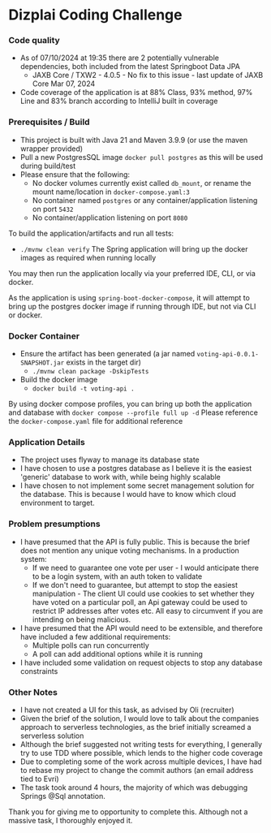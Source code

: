 # Dizplai Coding Challenge

### Code quality

- As of 07/10/2024 at 19:35 there are 2 potentially vulnerable dependencies, both included from the latest Springboot Data JPA
  - JAXB Core / TXW2 - 4.0.5 - No fix to this issue - last update of JAXB Core Mar 07, 2024
- Code coverage of the application is at 88% Class, 93% method, 97% Line and 83% branch according to IntelliJ built in coverage

### Prerequisites / Build

- This project is built with Java 21 and Maven 3.9.9 (or use the maven wrapper provided)
- Pull a new PostgresSQL image `docker pull postgres` as this will be used during build/test
- Please ensure that the following:
  - No docker volumes currently exist called `db_mount`, or rename the mount name/location in `docker-compose.yaml:3`
  - No container named `postgres` or any container/application listening on port `5432`
  - No container/application listening on port `8080`

To build the application/artifacts and run all tests:
- `./mvnw clean verify`
The Spring application will bring up the docker images as required when running locally

You may then run the application locally via your preferred IDE, CLI, or via docker.

As the application is using `spring-boot-docker-compose`, it will attempt to bring up the postgres docker image if running through IDE, but not via CLI or docker.

### Docker Container
- Ensure the artifact has been generated (a jar named `voting-api-0.0.1-SNAPSHOT.jar` exists in the target dir)
  - `./mvnw clean package -DskipTests`
- Build the docker image
  - `docker build -t voting-api .`

By using docker compose profiles, you can bring up both the application and database with `docker compose --profile full up -d`
Please reference the `docker-compose.yaml` file for additional reference

### Application Details
- The project uses flyway to manage its database state
- I have chosen to use a postgres database as I believe it is the easiest 'generic' database to work with, while being highly scalable
- I have chosen to not implement some secret management solution for the database. This is because I would have to know which cloud environment to target.

### Problem presumptions

- I have presumed that the API is fully public. This is because the brief does not mention any unique voting mechanisms. In a production system:
  - If we need to guarantee one vote per user - I would anticipate there to be a login system, with an auth token to validate
  - If we don't need to guarantee, but attempt to stop the easiest manipulation - The client UI could use cookies to set whether they have voted on a particular poll, an Api gateway could be used to restrict IP addresses after votes etc. All easy to circumvent if you are intending on being malicious.
- I have presumed that the API would need to be extensible, and therefore have included a few additional requirements:
  - Multiple polls can run concurrently
  - A poll can add additional options while it is running
- I have included some validation on request objects to stop any database constraints

### Other Notes

- I have not created a UI for this task, as advised by Oli (recruiter)
- Given the brief of the solution, I would love to talk about the companies approach to serverless technologies, as the brief initially screamed a serverless solution
- Although the brief suggested not writing tests for everything, I generally try to use TDD where possible, which lends to the higher code coverage
- Due to completing some of the work across multiple devices, I have had to rebase my project to change the commit authors (an email address tied to Evri)
- The task took around 4 hours, the majority of which was debugging Springs @Sql annotation.

Thank you for giving me to opportunity to complete this. Although not a massive task, I thoroughly enjoyed it.

